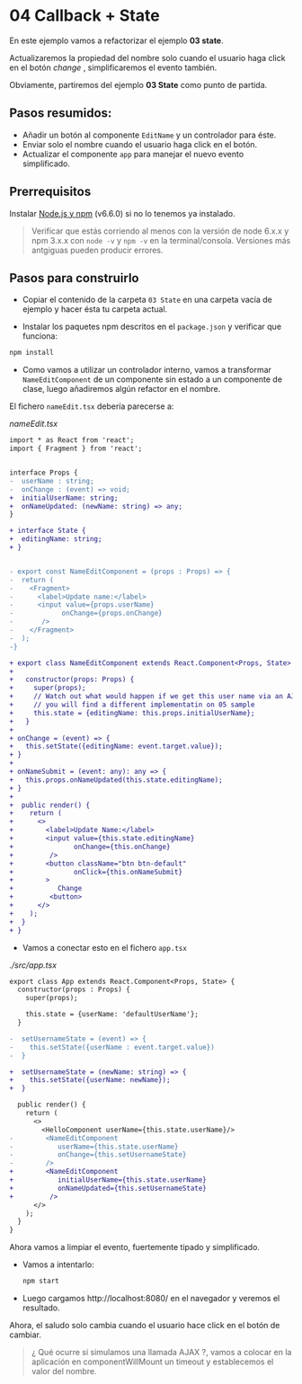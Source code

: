 # 04 Callback + State

En este ejemplo vamos a refactorizar el ejemplo **03 state**.

Actualizaremos la propiedad del nombre solo cuando el usuario haga click en el botón _change_ , simplificaremos el evento también.

Obviamente, partiremos del ejemplo **03 State** como punto de partida.

## Pasos resumidos:

- Añadir un botón al componente `EditName` y un controlador para éste.
- Enviar solo el nombre cuando el usuario haga click en el botón.
- Actualizar el componente `app` para manejar el nuevo evento simplificado.

## Prerrequisitos

Instalar [Node.js y npm](https://nodejs.org/en/) (v6.6.0) si no lo tenemos ya instalado.

> Verificar que estás corriendo al menos con la versión de node 6.x.x y npm 3.x.x con `node -v` y `npm -v` en la terminal/consola. Versiones más antgiguas pueden producir errores.

## Pasos para construirlo

- Copiar el contenido de la carpeta `03 State` en una carpeta vacía de ejemplo y hacer ésta tu carpeta actual.

- Instalar los paquetes npm descritos en el `package.json` y verificar que funciona:

```bash
npm install
```

- Como vamos a utilizar un controlador interno, vamos a transformar `NameEditComponent` de un componente sin estado a un componente de clase, luego añadiremos algún refactor en el nombre.

El fichero `nameEdit.tsx` debería parecerse a:

_nameEdit.tsx_

```diff
import * as React from 'react';
import { Fragment } from 'react';


interface Props {
-  userName : string;
-  onChange : (event) => void;
+  initialUserName: string;
+  onNameUpdated: (newName: string) => any;
}

+ interface State {
+  editingName: string;
+ }


- export const NameEditComponent = (props : Props) => {
-  return (
-    <Fragment>
-      <label>Update name:</label>
-      <input value={props.userName} 
-            onChange={props.onChange}
-       />
-    </Fragment>
-  );
-}

+ export class NameEditComponent extends React.Component<Props, State> {
+ 
+   constructor(props: Props) {
+     super(props);
+     // Watch out what would happen if we get this user name via an AJAX callback
+     // you will find a different implementatin on 05 sample
+     this.state = {editingName: this.props.initialUserName};
+   }
+
+ onChange = (event) => {
+   this.setState({editingName: event.target.value});
+ }
+
+ onNameSubmit = (event: any): any => {
+   this.props.onNameUpdated(this.state.editingName);
+ }
+
+  public render() {
+    return (
+      <>
+        <label>Update Name:</label>
+        <input value={this.state.editingName} 
+               onChange={this.onChange} 
+         />
+        <button className="btn btn-default" 
+               onClick={this.onNameSubmit} 
+        >
+           Change
+         <button>
+      </>
+    );
+  }
+ }
```

- Vamos a conectar esto en el fichero `app.tsx`

_./src/app.tsx_

```diff
export class App extends React.Component<Props, State> {
  constructor(props : Props) {
    super(props);

    this.state = {userName: 'defaultUserName'};
  }

-  setUsernameState = (event) => {
-    this.setState({userName : event.target.value})
-  }

+  setUsernameState = (newName: string) => {
+    this.setState({userName: newName});
+  }

  public render() {
    return (
      <>
        <HelloComponent userName={this.state.userName}/>
-        <NameEditComponent 
-           userName={this.state.userName} 
-           onChange={this.setUsernameState}
-        />
+        <NameEditComponent 
+           initialUserName={this.state.userName} 
+           onNameUpdated={this.setUsernameState}
+         />
      </>
    );
  }
}
```

Ahora vamos a limpiar el evento, fuertemente tipado y simplificado.

- Vamos a intentarlo:

  ```bash
  npm start
  ```

- Luego cargamos http://localhost:8080/ en el navegador y veremos el resultado.

Ahora, el saludo solo cambia cuando el usuario hace click en el botón de cambiar.

> ¿ Qué ocurre si simulamos una llamada AJAX ?, vamos a colocar en la aplicación en componentWillMount un timeout y establecemos el valor del nombre.
